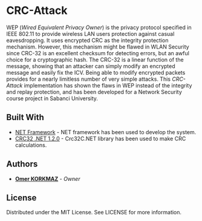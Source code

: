 # CRC-Attack
WEP (*Wired Equivalent Privacy Owner*) is the privacy protocol specified in IEEE 802.11 to provide wireless LAN users protection against casual eavesdropping. It uses encrypted CRC as the integrity protection mechanism. However, this mechanism might be flawed in WLAN Security since CRC-32 is an excellent checksum for detecting errors, but an awful choice for a cryptographic hash. The CRC-32 is a linear function of the message, showing that an attacker can simply modify an encrypted message and easily fix the ICV. Being able to modify encrypted packets provides for a nearly limitless number of very simple attacks. This *CRC-Attack* implementation has shown the flaws in WEP instead of the integrity and replay protection, and has been developed for a Network Security course project in Sabanci University.

## Built With

* [NET Framework](https://dotnet.microsoft.com/) - NET framework has been used to develop the system.
* [CRC32 .NET 1.2.0](https://www.nuget.org/packages/Crc32.NET/) - Crc32C.NET library has been used to make CRC calculations.

## Authors

* **[Omer KORKMAZ](https://www.linkedin.com/in/omerkorkmazz/)** - *Owner*


## License

Distributed under the MIT License. See LICENSE for more information.


